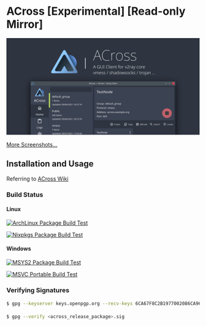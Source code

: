 # ACross [Experimental] [Read-only Mirror]

![banner](misc/design/banner.png)

[More Screenshots...](misc/screenshots)

## Installation and Usage

Referring to [ACross Wiki](https://wiki.arktoria.org/)

### Build Status

#### Linux

[![ArchLinux Package Build Test](https://github.com/ArkToria/ACross/actions/workflows/arch-build.yaml/badge.svg?branch=master)](https://github.com/ArkToria/ACross/actions/workflows/arch-build.yaml)

[![Nixpkgs Package Build Test](https://github.com/ArkToria/ACross/actions/workflows/nix-build.yaml/badge.svg)](https://github.com/ArkToria/ACross/actions/workflows/nix-build.yaml)

#### Windows

[![MSYS2 Package Build Test](https://github.com/ArkToria/ACross/actions/workflows/msys2-mingw64-build.yaml/badge.svg)](https://github.com/ArkToria/ACross/actions/workflows/msys2-mingw64-build.yaml)

[![MSVC Portable Build Test](https://github.com/ArkToria/ACross/actions/workflows/msvc-build.yaml/badge.svg)](https://github.com/ArkToria/ACross/actions/workflows/msvc-build.yaml)

### Verifying Signatures

```bash
$ gpg --keyserver keys.openpgp.org --recv-keys 6CA67F8C2B1977002086CA96E3CC8F9C451BD83E

$ gpg --verify <across_release_package>.sig
```
